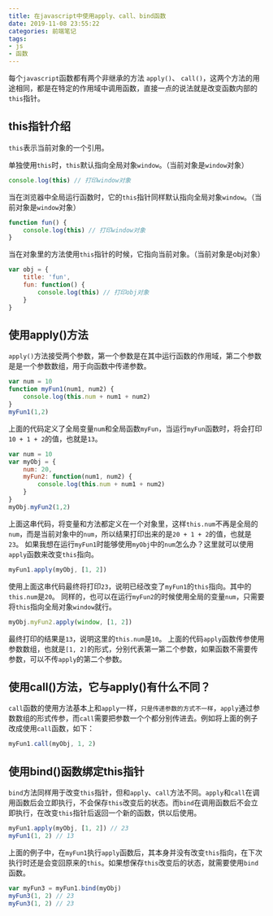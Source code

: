 ```yaml
---
title: 在javascript中使用apply、call、bind函数
date: 2019-11-08 23:55:22
categories: 前端笔记
tags:
- js
- 函数
---
```

每个`javascript`函数都有两个非继承的方法 `apply()`、 `call()`，这两个方法的用途相同，都是在特定的作用域中调用函数，直接一点的说法就是改变函数内部的`this`指针。
<!-- more -->

## this指针介绍
`this`表示当前对象的一个引用。

单独使用`this`时，`this`默认指向全局对象`window`。（当前对象是`window`对象）
```javascript
console.log(this) // 打印window对象
```
当在浏览器中全局运行函数时，它的`this`指针同样默认指向全局对象`window`。（当前对象是`window`对象）
```javascript
function fun() {
    console.log(this) // 打印window对象
}
```
当在对象里的方法使用`this`指针的时候，它指向当前对象。（当前对象是obj对象）
```javascript
var obj = {
    title: 'fun',
    fun: function() {
        console.log(this) // 打印obj对象
    }
}
```

## 使用apply()方法
`apply()`方法接受两个参数，第一个参数是在其中运行函数的作用域，第二个参数是是一个参数数组，用于向函数中传递参数。
```javascript
var num = 10
function myFun1(num1, num2) {
    console.log(this.num + num1 + num2)
}
myFun1(1,2)
```
上面的代码定义了全局变量`num`和全局函数`myFun`，当运行`myFun`函数时，将会打印`10 + 1 + 2`的值，也就是`13`。
```javascript
var num = 10
var myObj = {
    num: 20,
    myFun2: function(num1, num2) {
        console.log(this.num + num1 + num2)
    }
}
myObj.myFun2(1,2)
```
上面这串代码，将变量和方法都定义在一个对象里，这样`this.num`不再是全局的`num`，而是当前对象中的`num`，所以结果打印出来的是`20 + 1 + 2`的值，也就是`23`。
如果我想在运行`myFun1`时能够使用`myObj`中的`num`怎么办？这里就可以使用`apply`函数来改变`this`指向。
```javascript
myFun1.apply(myObj, [1, 2])
```
使用上面这串代码最终将打印`23`，说明已经改变了`myFun1`的`this`指向。其中的`this.num`是`20`。
同样的，也可以在运行`myFun2`的时候使用全局的变量`num`，只需要将`this`指向全局对象`window`就行。
```javascript
myObj.myFun2.apply(window, [1, 2])
```
最终打印的结果是`13`，说明这里的`this.num`是`10`。
上面的代码`apply`函数传参使用参数数组，也就是`[1, 2]`的形式，分别代表第一第二个参数，如果函数不需要传参数，可以不传`apply`的第二个参数。

## 使用call()方法，它与apply()有什么不同？
`call`函数的使用方法基本上和`apply`一样，`只是传递参数的方式不一样`，`apply`通过参数数组的形式传参，而`call`需要把参数一个个都分别传进去。例如将上面的例子改成使用`call`函数，如下：
```javascript
myFun1.call(myObj, 1, 2)
```
## 使用bind()函数绑定this指针
`bind`方法同样用于改变`this`指针，但和`apply`、`call`方法不同。`apply`和`call`在调用函数后会立即执行，不会保存`this`改变后的状态。而`bind`在调用函数后不会立即执行，在改变`this`指针后返回一个新的函数，供以后使用。
```javascript
myFun1.apply(myObj, [1, 2]) // 23
myFun1(1, 2) // 13
```
上面的例子中，在`myFun1`执行`apply`函数后，其本身并没有改变`this`指向，在下次执行时还是会变回原来的`this`。如果想保存`this`改变后的状态，就需要使用`bind`函数。
```javascript
var myFun3 = myFun1.bind(myObj)
myFun3(1, 2) // 23
myFun3(1, 2) // 23
```
